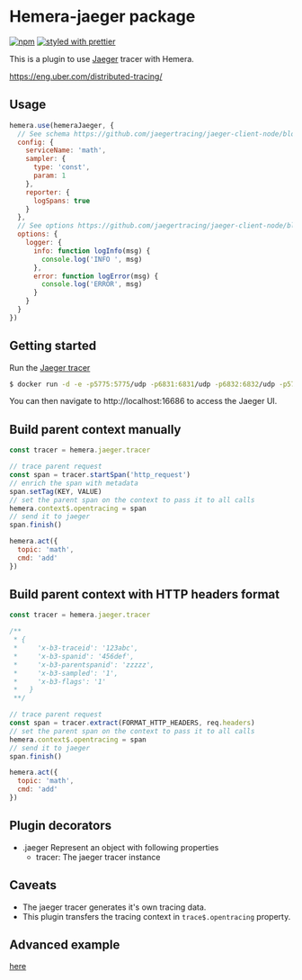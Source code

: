 # Hemera-jaeger package

[![npm](https://img.shields.io/npm/v/hemera-jaeger.svg?maxAge=3600)](https://www.npmjs.com/package/hemera-jaeger)
[![styled with prettier](https://img.shields.io/badge/styled_with-prettier-ff69b4.svg)](#badge)

This is a plugin to use [Jaeger](http://jaeger.readthedocs.io/en/latest/) tracer with Hemera.

https://eng.uber.com/distributed-tracing/

## Usage

```js
hemera.use(hemeraJaeger, {
  // See schema https://github.com/jaegertracing/jaeger-client-node/blob/master/src/configuration.js#L37
  config: {
    serviceName: 'math',
    sampler: {
      type: 'const',
      param: 1
    },
    reporter: {
      logSpans: true
    }
  },
  // See options https://github.com/jaegertracing/jaeger-client-node/blob/master/src/configuration.js#L192
  options: {
    logger: {
      info: function logInfo(msg) {
        console.log('INFO ', msg)
      },
      error: function logError(msg) {
        console.log('ERROR', msg)
      }
    }
  }
})
```

## Getting started

Run the [Jaeger tracer](http://jaeger.readthedocs.io/en/latest/)

```bash
$ docker run -d -e -p5775:5775/udp -p6831:6831/udp -p6832:6832/udp -p5778:5778 -p16686:16686 -p14268:14268 -p9411:9411 jaegertracing/all-in-one:latest
```

You can then navigate to http://localhost:16686 to access the Jaeger UI.

## Build parent context manually

```js
const tracer = hemera.jaeger.tracer

// trace parent request
const span = tracer.startSpan('http_request')
// enrich the span with metadata
span.setTag(KEY, VALUE)
// set the parent span on the context to pass it to all calls
hemera.context$.opentracing = span
// send it to jaeger
span.finish()

hemera.act({
  topic: 'math',
  cmd: 'add'
})
```

## Build parent context with HTTP headers format

```js
const tracer = hemera.jaeger.tracer

/**
 * {
 *     'x-b3-traceid': '123abc',
 *     'x-b3-spanid': '456def',
 *     'x-b3-parentspanid': 'zzzzz',
 *     'x-b3-sampled': '1',
 *     'x-b3-flags': '1'
 *   }
 **/

// trace parent request
const span = tracer.extract(FORMAT_HTTP_HEADERS, req.headers)
// set the parent span on the context to pass it to all calls
hemera.context$.opentracing = span
// send it to jaeger
span.finish()

hemera.act({
  topic: 'math',
  cmd: 'add'
})
```

## Plugin decorators

- .jaeger
Represent an object with following properties
  - tracer: The jaeger tracer instance

## Caveats

- The jaeger tracer generates it's own tracing data.
- This plugin transfers the tracing context in `trace$.opentracing` property.

## Advanced example

[here](/examples/monitoring/jaeger.js)
